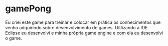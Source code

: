 # gamePong
 Eu criei este game para treinar e colocar em prática os conhecimentos que venho adquirindo sobre desenvolvimento de games.
 Uitlizando a IDE Eclipse eu desenvolvi e minha própria game engine e com ela eu desenvolvi o game.
